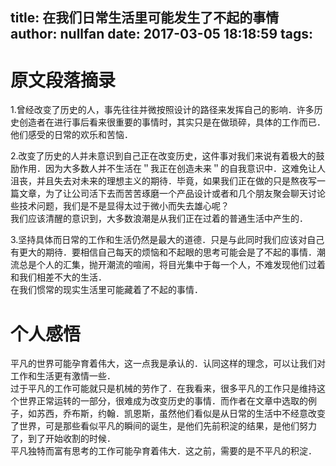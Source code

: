 title: 在我们日常生活里可能发生了不起的事情
author: nullfan
date: 2017-03-05 18:18:59
tags:
---
# 原文段落摘录
1.曾经改变了历史的人，事先往往并微按照设计的路径来发挥自己的影响．许多历史创造者在进行事后看来很重要的事情时，其实只是在做琐碎，具体的工作而已．他们感受的日常的欢乐和苦恼．  

2.改变了历史的人并未意识到自己正在改变历史，这件事对我们来说有着极大的鼓励作用．因为大多数人并不生活在＂我正在创造未来＂的自我意识中．这难免让人沮丧，并且失去对未来的理想主义的期待．毕竟，如果我们正在做的只是熬夜写一篇文章，为了让公司活下去而苦苦琢磨一个产品设计或者和几个朋友聚会聊天讨论些技术问题，我们是不是显得太过于微小而失去雄心呢？    
我们应该清醒的意识到，大多数浪潮是从我们正在过着的普通生活中产生的．    

3.坚持具体而日常的工作和生活仍然是最大的道德．只是与此同时我们应该对自己有更大的期待．要相信自己每天的烦恼和不起眼的思考可能会是了不起的事情．潮流总是个人的汇集，抛开潮流的喧闹，将目光集中于每一个人，不难发现他们过着和我们相差不大的生活．  
在我们惯常的现实生活里可能藏着了不起的事情．  

# 个人感悟
平凡的世界可能孕育着伟大，这一点我是承认的．认同这样的理念，可以让我们对工作和生活更有激情一些．  
过于平凡的工作可能就只是机械的劳作了．在我看来，很多平凡的工作只是维持这个世界正常运转的一部分，很难成为改变历史的事情．而作者在文章中选取的例子，如苏西，乔布斯，约翰．凯恩斯，虽然他们看似是从日常的生活中不经意改变了世界，可是那些看似平凡的瞬间的诞生，是他们先前积淀的结果，是他们努力了，到了开始收割的时候．  
平凡独特而富有思考的工作可能孕育着伟大．这之前，需要的是不平凡的积淀．
